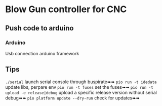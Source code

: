 Blow Gun controller for CNC
===========================

Push code to arduino
--------------------------------

### Arduino
Usb connection 
arduino framework 


Tips
----
`./serial` launch serial console through buspirate➠➠
`pio run -t idedata` update libs, perpare env
`pio run -t fuses` set the fuses➠➠
`pio run -t upload -e release|debug` upload  a specific release version without serial debug➠➠
`pio platform update --dry-run` check for updates➠➠
